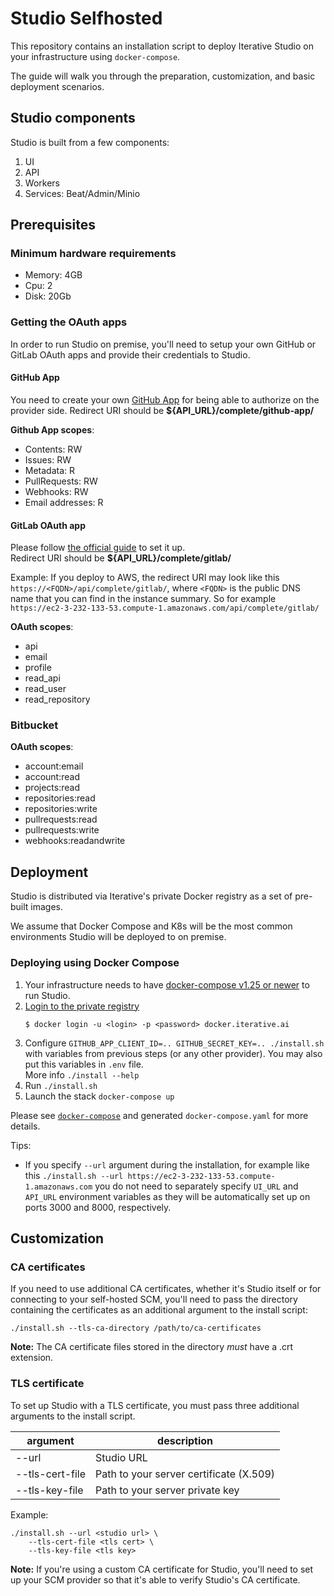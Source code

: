 # Studio Selfhosted

This repository contains an installation script to deploy Iterative Studio on your infrastructure using `docker-compose`.

The guide will walk you through the preparation, customization, and basic
deployment scenarios.

## Studio components 

Studio is built from a few components:

1. UI
2. API
3. Workers
4. Services: Beat/Admin/Minio

## Prerequisites

### Minimum hardware requirements

- Memory: 4GB
- Cpu: 2
- Disk: 20Gb

### Getting the OAuth apps

In order to run Studio on premise, you'll need to setup your own GitHub or
GitLab OAuth apps and provide their credentials to Studio.

#### GitHub App

You need to create your own [GitHub App](https://docs.github.com/en/developers/apps/getting-started-with-apps/about-apps#about-github-apps) for being able to authorize on the provider side.
Redirect URI should be **${API_URL}/complete/github-app/**

**Github App scopes**:

- Contents: RW
- Issues: RW
- Metadata: R
- PullRequests: RW
- Webhooks: RW
- Email addresses: R

#### GitLab OAuth app

Please follow [the official guide](https://docs.gitlab.com/ee/integration/oauth_provider.html) to set it up.  
Redirect URI should be **${API_URL}/complete/gitlab/**

Example: If you deploy to AWS, the redirect URI may look like this
`https://<FQDN>/api/complete/gitlab/`, where `<FQDN>` is the public DNS name that you can find in the instance summary.
So for example `https://ec2-3-232-133-53.compute-1.amazonaws.com/api/complete/gitlab/`

**OAuth scopes**:

- api
- email
- profile
- read_api
- read_user
- read_repository

### Bitbucket

**OAuth scopes**:

- account:email
- account:read
- projects:read
- repositories:read
- repositories:write
- pullrequests:read
- pullrequests:write
- webhooks:readandwrite

## Deployment

Studio is distributed via Iterative's private Docker registry as a set of
pre-built images.

We assume that Docker Compose and K8s will be the most common environments
Studio will be deployed to on premise.

### Deploying using Docker Compose

1. Your infrastructure needs to have
   [docker-compose v1.25 or newer](https://docs.docker.com/compose/install/) to
   run Studio.
2. [Login to the private registry](https://docs.docker.com/engine/reference/commandline/login/)
   ```
   $ docker login -u <login> -p <password> docker.iterative.ai
   ```
3. Configure `GITHUB_APP_CLIENT_ID=.. GITHUB_SECRET_KEY=.. ./install.sh` with variables
   from previous steps (or any other provider). You may also put this variables in `.env` file.  
   More info `./install --help`
4. Run `./install.sh`
5. Launch the stack `docker-compose up`

Please see [`docker-compose`](/docker-compose/) and generated `docker-compose.yaml` for more details.

Tips:
* If you specify `--url` argument during the installation, for example like this
`./install.sh --url https://ec2-3-232-133-53.compute-1.amazonaws.com`
you do not need to separately specify `UI_URL` and `API_URL` environment variables
as they will be automatically set up on ports 3000 and 8000, respectively.

## Customization

### CA certificates

If you need to use additional CA certificates, whether it's Studio itself or for
connecting to your self-hosted SCM, you'll need to pass the directory containing the 
certificates as an additional argument to the install script:

```
./install.sh --tls-ca-directory /path/to/ca-certificates
```

**Note:** The CA certificate files stored in the directory _must_ have a .crt extension.

### TLS certificate

To set up Studio with a TLS certificate, you must pass three additional arguments
to the install script.

| argument         | description                             |
| ---------------- | --------------------------------------- |
| --url            | Studio URL                              |
| --tls-cert-file  | Path to your server certificate (X.509) |
| --tls-key-file   | Path to your server private key         |

Example:

```
./install.sh --url <studio url> \
    --tls-cert-file <tls cert> \
    --tls-key-file <tls key>
```

**Note:** If you're using a custom CA certificate for Studio, you'll need to set up your SCM provider so that it's
able to verify Studio's CA certificate. 
